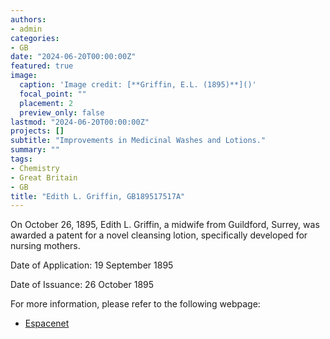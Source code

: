 ```yaml
---
authors:
- admin
categories:
- GB
date: "2024-06-20T00:00:00Z"
featured: true
image:
  caption: 'Image credit: [**Griffin, E.L. (1895)**]()'
  focal_point: ""
  placement: 2
  preview_only: false
lastmod: "2024-06-20T00:00:00Z"
projects: []
subtitle: "Improvements in Medicinal Washes and Lotions."
summary: ""
tags:
- Chemistry
- Great Britain 
- GB
title: "Edith L. Griffin, GB189517517A"
---
```

On October 26, 1895, Edith L. Griffin, a midwife from Guildford, Surrey, was awarded a patent for a novel cleansing lotion, specifically developed for nursing mothers.

Date of Application: 19 September 1895

Date of Issuance: 26 October 1895

For more information, please refer to the following webpage: 

- [Espacenet](https://worldwide.espacenet.com/patent/search/family/032610749/publication/GB189517517A?q=pn%3DGB189517517A)
